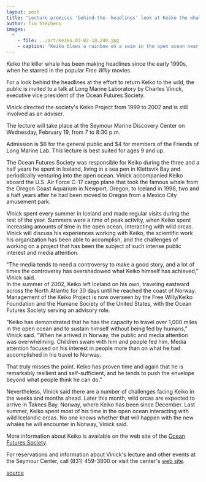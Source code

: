 ```yaml
---
layout: post
title: "Lecture promises 'behind-the- headlines' look at Keiko the whale"
author: Tim Stephens
images:
  -
    - file: ../art/keiko.03-02-10.240.jpg
    - caption: "Keiko blows a rainbow on a swim in the open ocean near Iceland in 2001. Photo: copyright Tom Ordway"
---
```


Keiko the killer whale has been making headlines since the early 1990s, when he starred in the popular _Free Willy_ movies.

For a look behind the headlines at the effort to return Keiko to the wild, the public is invited to a talk at Long Marine Laboratory by Charles Vinick, executive vice president of the Ocean Futures Society.

Vinick directed the society's Keiko Project from 1999 to 2002 and is still involved as an adviser.  

The lecture will take place at the Seymour Marine Discovery Center on Wednesday, February 19, from 7 to 8:30 p.m.

Admission is $6 for the general public and $4 for members of the Friends of Long Marine Lab. This lecture is best suited for ages 9 and up.  

The Ocean Futures Society was responsible for Keiko during the three and a half years he spent in Iceland, living in a sea pen in Klettsvik Bay and periodically venturing into the open ocean. Vinick accompanied Keiko aboard the U.S. Air Force C-17 cargo plane that took the famous whale from the Oregon Coast Aquarium in Newport, Oregon, to Iceland in 1998, two and a half years after he had been moved to Oregon from a Mexico City amusement park.   

Vinick spent every summer in Iceland and made regular visits during the rest of the year. Summers were a time of peak activity, when Keiko spent increasing amounts of time in the open ocean, interacting with wild orcas. Vinick will discuss his experiences working with Keiko, the scientific work his organization has been able to accomplish, and the challenges of working on a project that has been the subject of such intense public interest and media attention.   

"The media tends to need a controversy to make a good story, and a lot of times the controversy has overshadowed what Keiko himself has achieved," Vinick said.  
In the summer of 2002, Keiko left Iceland on his own, traveling eastward across the North Atlantic for 30 days until he reached the coast of Norway. Management of the Keiko Project is now overseen by the Free Willy/Keiko Foundation and the Humane Society of the United States, with the Ocean Futures Society serving an advisory role.   

"Keiko has demonstrated that he has the capacity to travel over 1,000 miles in the open ocean and to sustain himself without being fed by humans," Vinick said. "When he arrived in Norway, the public and media attention was overwhelming. Children swam with him and people fed him. Media attention focused on his interest in people more than on what he had accomplished in his travel to Norway.

That truly misses the point. Keiko has proven time and again that he is remarkably resilient and self-sufficient, and he tends to push the envelope beyond what people think he can do."  

Nevertheless, Vinick said there are a number of challenges facing Keiko in the weeks and months ahead. Later this month, wild orcas are expected to arrive in Taknes Bay, Norway, where Keiko has been since December. Last summer, Keiko spent most of his time in the open ocean interacting with wild Icelandic orcas. No one knows whether that will happen with the new whales he will encounter in Norway, Vinick said.  

More information about Keiko is available on the web site of the [Ocean Futures Society][1].  

For reservations and information about Vinick's lecture and other events at the Seymour Center, call (831) 459-3800 or visit the center's [web site][2].  

[1]: http://www.oceanfutures.org
[2]: http://seymourcenter.ucsc.edu

[source](http://www1.ucsc.edu/currents/02-03/02-10/keiko.html "Permalink to keiko")
